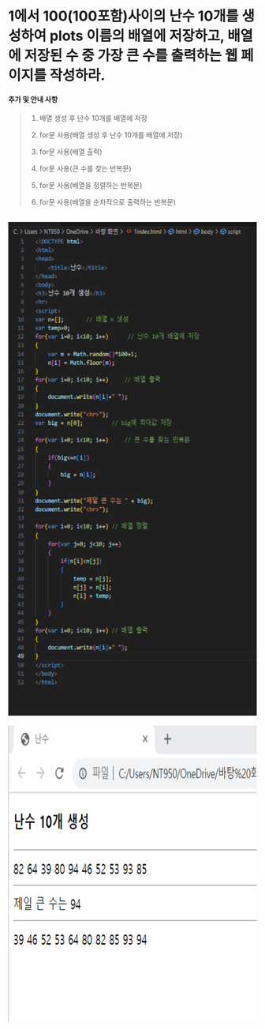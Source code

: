 # 1에서 100(100포함)사이의 난수 10개를 생성하여 plots 이름의 배열에 저장하고, 배열에 저장된 수 중 가장 큰 수를 출력하는 웹 페이지를 작성하라.

 #### 추가 및 안내 사항

>    1. 배열 생성 후 난수 10개를 배열에 저장
>    
>    2. for문 사용(배열 생성 후 난수 10개를 배열에 저장)
>    
>    3. for문 사용(배열 출력)
>
>    4. for문 사용(큰 수를 찾는 반복문)
>
>    5. for문 사용(배열을 정렬하는 반복문)
>
>    6. for문 사용(배열을 순차적으로 출력하는 반복문)


<br><img src="1.png" width="1000" height="1000" title="px(픽셀) 크기 설정" alt="1번 이미지"></img><br/>
<br><img src="2.png" width="1000" height="600" title="px(픽셀) 크기 설정" alt="1번 이미지"></img><br/>
